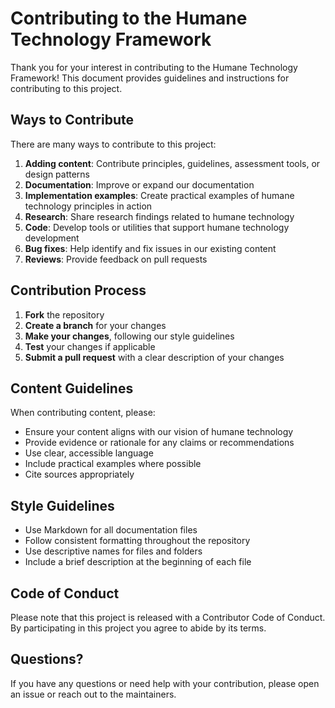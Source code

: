 # Contributing to the Humane Technology Framework

Thank you for your interest in contributing to the Humane Technology Framework! This document provides guidelines and instructions for contributing to this project.

## Ways to Contribute

There are many ways to contribute to this project:

1. **Adding content**: Contribute principles, guidelines, assessment tools, or design patterns
2. **Documentation**: Improve or expand our documentation
3. **Implementation examples**: Create practical examples of humane technology principles in action
4. **Research**: Share research findings related to humane technology
5. **Code**: Develop tools or utilities that support humane technology development
6. **Bug fixes**: Help identify and fix issues in our existing content
7. **Reviews**: Provide feedback on pull requests

## Contribution Process

1. **Fork** the repository
2. **Create a branch** for your changes
3. **Make your changes**, following our style guidelines
4. **Test** your changes if applicable
5. **Submit a pull request** with a clear description of your changes

## Content Guidelines

When contributing content, please:

- Ensure your content aligns with our vision of humane technology
- Provide evidence or rationale for any claims or recommendations
- Use clear, accessible language
- Include practical examples where possible
- Cite sources appropriately

## Style Guidelines

- Use Markdown for all documentation files
- Follow consistent formatting throughout the repository
- Use descriptive names for files and folders
- Include a brief description at the beginning of each file

## Code of Conduct

Please note that this project is released with a Contributor Code of Conduct. By participating in this project you agree to abide by its terms.

## Questions?

If you have any questions or need help with your contribution, please open an issue or reach out to the maintainers. 